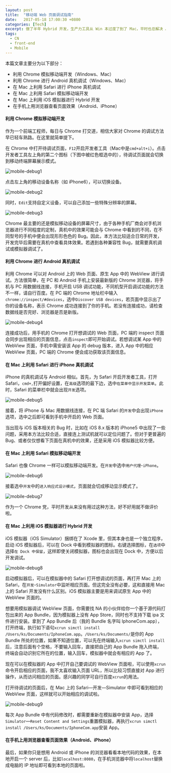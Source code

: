 ```yaml
---
layout: post
title:  "移动端 Web 页面调试指南"
date:   2017-05-18 17:00:30 +0800
categories: [Tech]
excerpt: 做了半年 Hybrid 开发，生产力工具从 Win 本过度了到了 Mac，平时也总解决 Android 和 iOS 的各种兼容性 Bug。一直想写一篇博文完整的总结一下基于各种平台的调试方法。终于把这个坑填啦~
tags:
  - CN
  - front-end
  - Mobile
---
```


本篇文章主要分为以下部分：

* 利用 Chrome 模拟移动端开发（Windows、Mac）
* 利用 Chrome 进行 Android 真机调试（Windows、Mac）
* 在 Mac 上利用 Safari 进行 iPhone 真机调试
* 在 Mac 上利用 Safari 模拟移动端开发
* 在 Mac 上利用 iOS 模拟器进行 Hybrid 开发
* 在手机上用浏览器查看页面效果（Android、iPhone）

#### 利用 Chrome 模拟移动端开发

作为一个前端工程师，每日与 Chrome 打交道，相信大家对 Chrome 的调试方法早已轻车熟路。在这里就简单提下。

在 Chrome 中打开待调试页面，`F12`开启开发者工具（Mac中是`cmd+alt+i`）。点击开发者工具左上角的第二个图标（下图中被红色框选中的），待调试页面就会切换到移动终端屏幕展示模式。

![mobile-debug1](http://kongsong.me/assets/images/posts/web-debug-in-mobile/1.jpeg)

点击左上角的移动设备名称（如 iPhone6），可以切换设备。

![mobile-debug2](http://kongsong.me/assets/images/posts/web-debug-in-mobile/2.png)

同时，`Edit`支持自定义设备，可以自己添加一些特殊分辨率的屏幕。

![mobile-debug3](http://kongsong.me/assets/images/posts/web-debug-in-mobile/3.png)

Chrome 最主要的还是模拟移动设备的屏幕尺寸，由于各种手机厂商会对手机浏览器进行不同程度的定制，真机中的效果可能会与 Chrome 中看到的不同，在不同型号的手机中便会出现形形色色的 Bug。因此，本方法比较适合日常的开发，开发完毕后需要在真机中查看具体效果。若遇到各种兼容性 Bug，就需要真机调试或模拟器调试了。

#### 利用 Chrome 进行 Android 真机调试

利用 Chrome 可以对 Android 上的 Web 页面、原生 App 中的 WebView 进行调试。方法很简单，在 PC 和 Android 手机上安装最新版的 Chrome 浏览器，将手机与 PC 用数据线连接，手机开启 USB 调试功能，不同机型开启调试功能的方法不一样，请自行百度。在 PC 端的 Chrome 地址栏中输入 `chrome://inspect/#devices`，选中`Discover USB devices`，若页面中显示出了你的设备名称，表示 Chrome 成功连接到了你的手机。若没有连接成功，请检查数据线是否完好、浏览器是否是新版。

![mobile-debug4](http://kongsong.me/assets/images/posts/web-debug-in-mobile/4.png)

连接成功后，用手机的 Chrome 打开想调试的 Web 页面，PC 端的 inspect 页面会同步出现相应的页面信息，点击`inspect`即可开始调试。若想调试某 App 中的 WebView 页面，手机中需安装该 App 的 debug 版本，进入 App 中的相应 WebView 页面，PC 端的 Chrome 便会成功获取该页面信息。

#### 在 Mac 上利用 Safari 进行 iPhone 真机调试

iPhone 的真机调试与 Android 相似。首先，为 Safari 开启开发者工具，打开 Safari，`cmd+,`打开偏好设置，在`高级`选项的最下边，选中`在菜单中显示开发菜单`。此时，Safari 的菜单栏中就会出现`开发`选项。

![mobile-debug5](http://kongsong.me/assets/images/posts/web-debug-in-mobile/5.png)

接着，将 iPhone 与 Mac 用数据线连接，在 PC 端 Safari 的`开发`中会出现`iPhone`选项，选中之后即可看到手机中开启的 Web 页面。

当出现与 iOS 版本相关的 Bug 时，比如在 iOS 8.x 版本的 iPhone5 中出现了一些问题，采用本方法比较合适，直接连上测试机就可以定位问题了。但对于更普遍的 Bug、或者仅仅想看下页面在真机中的效果，还是采用 iOS 模拟器比较方便。

#### 在 Mac 上利用 Safari 模拟移动端开发

Safari 也像 Chrome 一样可以模拟移动端开发。在`开发`中选中`用户代理`-`iPhone`。

![mobile-debug6](http://kongsong.me/assets/images/posts/web-debug-in-mobile/6.png)

接着选中`开发`中的`进入响应式设计模式`，页面就会切成移动显示模式了。

![mobile-debug7](http://kongsong.me/assets/images/posts/web-debug-in-mobile/7.png)

作为一个 Chrome 党，平时开发从来没有用过这种方法，好不好用就不做评价啦。

#### 在 Mac 上利用 iOS 模拟器进行 Hybrid 开发

iOS 模拟器（iOS Simulator）捆绑在了 Xcode 里，但其本身也是一个独立程序，启动 iOS 模拟器后，可以在 Dock 中看到模拟器的图标。右键选择图标，在`选项`中选择`在 Dock 中保留`，这样即使关闭模拟器，图标也会出现在 Dock 中，方便以后开发调试。

![mobile-debug8](http://kongsong.me/assets/images/posts/web-debug-in-mobile/8.png)

启动模拟器后，可以在模拟器中的 Safari 打开想调试的页面，再打开 Mac 上的 Safari，在`开发`-`Simulator`中监听相应页面。但这完全没有必要，这和直接用 Mac 上的 Safari 开发没有什么区别。iOS 模拟器主要是用来调试原生 App 中的 WebView 页面的。

想要用模拟器调试 WebView 页面，你需要找 NA 的小伙伴给你一个基于源代码打包出来的 App Bundle，因为模拟器上没有 App Store，同时也不支持下载 ipa 文件进行安装。拿到了 App Bundle 后（我的 Bundle 名字叫 IphoneCom.app），打开终端，执行如下语句`xcrun simctl install /Users/ks/Documents/IphoneCom.app`。`/Users/ks/Documents/`是你的 App Bundle 所处的位置，如果不知道位置，可以先在终端输入`xcrun simctl install `后，注意后面有个空格，不要输入回车，直接把自己的 App Bundle 拖入终端，终端会自动识别它所在的位置，输入回车，模拟器中就会有相应的 App 了。

现在可以在模拟器的 App 中打开自己要调试的 WebView 页面啦，可以使用`xcrun`命令开启相应的页面，我不太喜欢输入页面 URL，所以比较习惯直接对 App 进行操作，从而访问相应的页面。感兴趣的同学可自行百度`xcrun`的用法。

打开待调试的页面后，在 Mac 上的 Safari—开发—Simulator 中即可看到相应的 WebView 页面，这样就可以开始相应的调试啦。

![mobile-debug9](http://kongsong.me/assets/images/posts/web-debug-in-mobile/9.png)

每次 App Bundle 中有代码修改时，都需要重新在模拟器中安装 App，选择`Simulator`—`Reset Content and Settings`重置模拟器，再执行`xcrun simctl install /Users/ks/Documents/IphoneCom.app`安装 App。

#### 在手机上用浏览器查看页面效果（Android、iPhone）

最后，如果你只是想用 Android 或 iPhone 的浏览器看看本地代码的效果，在本地开启一个 server 后，比如`localhost:8080`，在手机浏览器中将`localhost`替换成电脑的 IP 地址即可看到本地的页面啦。